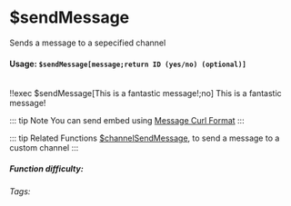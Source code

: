 # $sendMessage
Sends a message to a sepecified channel

#### Usage: `$sendMessage[message;return ID (yes/no) (optional)]`
<br/>
<discord-messages>
	<discord-message :bot="false" role-color="#ffcc9a" author="Member">
		!!exec $sendMessage[This is a fantastic message!;no]
	</discord-message>
	<discord-message :bot="true" role-color="#0099ff" author="Custom Command" avatar="https://media.discordapp.net/avatars/725721249652670555/781224f90c3b841ba5b40678e032f74a.webp">
		This is a fantastic message!
	</discord-message>
</discord-messages>

::: tip Note
You can send embed using [Message Curl Format](../CodeReferences/ref.message_curl_format.md)
:::

::: tip Related Functions
[$channelSendMessage](../Message/channelSendMessage.md), to send a message to a custom channel
:::


##### Function difficulty: <Badge type="warning" text="Medium" vertical="middle" /> 
###### Tags: <Badge type="tip" text="Send" vertical="middle" /> <Badge type="tip" text="Message" vertical="middle" /> <Badge type="tip" text="ChannelUsed" vertical="middle" /> <Badge type="tip" text="Messages" vertical="middle" />
